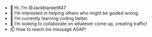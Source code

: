 - 👋 Hi, I’m @Jackblanket847
- 👀 I’m interested in helping others who might be guided wrong.
- 🌱 I’m currently learning coding better.
- 💞️ I’m looking to collaborate on whatever come up, creating traffic!
- 📫 How to reach me message ASAP!

<!---
Jackblanket847/Jackblanket847 is a ✨ special ✨ repository because its `README.md` (this file) appears on your GitHub profile.
You can click the Preview link to take a look at your changes.
--->

